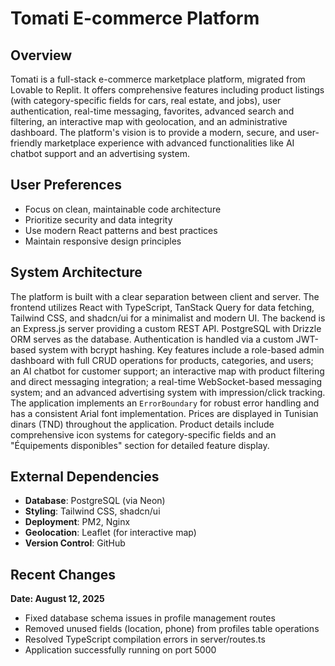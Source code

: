 # Tomati E-commerce Platform

## Overview
Tomati is a full-stack e-commerce marketplace platform, migrated from Lovable to Replit. It offers comprehensive features including product listings (with category-specific fields for cars, real estate, and jobs), user authentication, real-time messaging, favorites, advanced search and filtering, an interactive map with geolocation, and an administrative dashboard. The platform's vision is to provide a modern, secure, and user-friendly marketplace experience with advanced functionalities like AI chatbot support and an advertising system.

## User Preferences
- Focus on clean, maintainable code architecture
- Prioritize security and data integrity
- Use modern React patterns and best practices
- Maintain responsive design principles

## System Architecture
The platform is built with a clear separation between client and server. The frontend utilizes React with TypeScript, TanStack Query for data fetching, Tailwind CSS, and shadcn/ui for a minimalist and modern UI. The backend is an Express.js server providing a custom REST API. PostgreSQL with Drizzle ORM serves as the database. Authentication is handled via a custom JWT-based system with bcrypt hashing. Key features include a role-based admin dashboard with full CRUD operations for products, categories, and users; an AI chatbot for customer support; an interactive map with product filtering and direct messaging integration; a real-time WebSocket-based messaging system; and an advanced advertising system with impression/click tracking. The application implements an `ErrorBoundary` for robust error handling and has a consistent Arial font implementation. Prices are displayed in Tunisian dinars (TND) throughout the application. Product details include comprehensive icon systems for category-specific fields and an "Équipements disponibles" section for detailed feature display.

## External Dependencies
- **Database**: PostgreSQL (via Neon)
- **Styling**: Tailwind CSS, shadcn/ui
- **Deployment**: PM2, Nginx
- **Geolocation**: Leaflet (for interactive map)
- **Version Control**: GitHub

## Recent Changes
**Date: August 12, 2025**
- Fixed database schema issues in profile management routes
- Removed unused fields (location, phone) from profiles table operations
- Resolved TypeScript compilation errors in server/routes.ts
- Application successfully running on port 5000